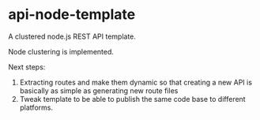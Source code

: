 # api-node-template
A clustered node.js REST API template.

Node clustering is implemented. 

Next steps:
1. Extracting routes and make them dynamic so that creating a new API is basically as simple as generating new route files
2. Tweak template to be able to publish the same code base to different platforms.


